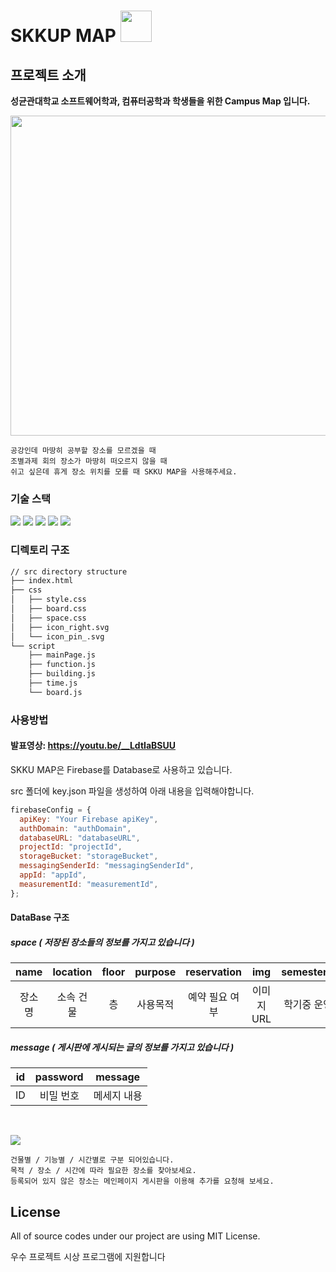 # SKKUP MAP <img src="https://github.com/gunhee8178/opss_team8/blob/main/img/skku_s.png" width="50" height="50"></img>

## 프로젝트 소개

**성균관대학교 소프트웨어학과, 컴퓨터공학과 학생들을 위한 Campus Map 입니다.**

<div >
    <img src="https://github.com/gunhee8178/opss_team8/blob/main/img/thumbnail.png" style="margin-right: 10px" height="512px" ></img>
<div/>

    공강인데 마땅히 공부할 장소를 모르겠을 때
    조별과제 회의 장소가 마땅히 떠오르지 않을 때
    쉬고 싶은데 휴게 장소 위치를 모를 때 SKKU MAP을 사용해주세요.
   
   
### 기술 스택

<div>
    <img src="https://img.shields.io/badge/html5-E34F26?style=for-the-badge&logo=html5&logoColor=white">
    <img src="https://img.shields.io/badge/css-1572B6?style=for-the-badge&logo=css3&logoColor=white">
    <img src="https://img.shields.io/badge/bootstrap-7952B3?style=for-the-badge&logo=bootstrap&logoColor=white">
    <img src="https://img.shields.io/badge/javascript-F7DF1E?style=for-the-badge&logo=javascript&logoColor=black">
    <img src="https://img.shields.io/badge/Firebase-FFCA28?style=for-the-badge&logo=firebase&logoColor=white">
</div>

### 디렉토리 구조

```bash
// src directory structure
├── index.html
├── css
│   ├── style.css
│   ├── board.css
│   ├── space.css
│   ├── icon_right.svg
│   └── icon_pin_.svg
└── script
    ├── mainPage.js
    ├── function.js
    ├── building.js
    ├── time.js
    └── board.js

```

### 사용방법

#### 발표영상: https://youtu.be/__LdtIaBSUU

SKKU MAP은 Firebase를 Database로 사용하고 있습니다.

src 폴더에 key.json 파일을 생성하여 아래 내용을 입력해야합니다.

```javascript
firebaseConfig = {
  apiKey: "Your Firebase apiKey",
  authDomain: "authDomain",
  databaseURL: "databaseURL",
  projectId: "projectId",
  storageBucket: "storageBucket",
  messagingSenderId: "messagingSenderId",
  appId: "appId",
  measurementId: "measurementId",
};
```

#### DataBase 구조

##### space ( 저장된 장소들의 정보를 가지고 있습니다 )

|name  |location|floor|purpose|reservation |img        |semester_time|atmosphere|etc|url|
|:----:|:------:|:---:|:-----:|:----------:|:--------:|:-----------:|:--------:|:--:|:-:|
|장소명|소속 건물|층   |사용목적|예약 필요 여부|이미지 URL|학기중 운영시간|분위기|특징|URL|

##### message ( 게시판에 게시되는 글의 정보를 가지고 있습니다 )

|id  |password|message|
|:----:|:------:|:---:|
|ID|비밀 번호|메세지 내용|

<br/>

<img src="https://github.com/gunhee8178/opss_team8/blob/main/img/screenshot.PNG"></img>

    건물별 / 기능별 / 시간별로 구분 되어있습니다.
    목적 / 장소 / 시간에 따라 필요한 장소를 찾아보세요.
    등록되어 있지 않은 장소는 메인페이지 게시판을 이용해 추가를 요청해 보세요.

## License

All of source codes under our project are using MIT License.

우수 프로젝트 시상 프로그램에 지원합니다
